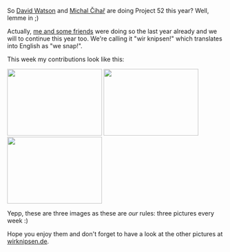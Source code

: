 <html><body><p>So <a href="http://planetwatson.co.uk/blog/2011/01/10/new-photo-challenge/">David Watson</a> and <a href="http://blog.cihar.com/archives/2011/01/10/photo-week-1/">Michal Čihař</a> are doing Project 52 this year? Well, lemme in ;)



Actually, <a href="http://wirknipsen.de/">me and some friends</a> were doing so the last year already and we will to continue this year too. We're calling it "wir knipsen!" which translates into English as "we snap!".



This week my contributions look like this:

<a href="http://wirknipsen.de/2011/01/09/le-apple/"><img class="alignnone" title="Le Apple" src="http://knipsen.enthusiasm.cc/wp-content/blogs.dir/3/files/thumbnail/2011_01/le_apple.jpg" alt="" width="220" height="155"></a> <a href="http://wirknipsen.de/2011/01/09/helios-44-2-on-zenit-et-2/"><img class="alignnone" title="Helios 44-2 on Zenit ET #2" src="http://knipsen.enthusiasm.cc/wp-content/blogs.dir/3/files/thumbnail/2011_01/helios3.jpg" alt="" width="220" height="155"></a> <a href="http://wirknipsen.de/2011/01/09/helios-44-2-on-zenit-et/"><img class="alignnone" title="Helios 44-2 on Zenit ET" src="http://knipsen.enthusiasm.cc/wp-content/blogs.dir/3/files/thumbnail/2011_01/helios1.jpg" alt="" width="220" height="155"></a>



Yepp, these are three images as these are <em>our</em> rules: three pictures every week :)



Hope you enjoy them and don't forget to have a look at the other pictures at <a href="http://wirknipsen.de/">wirknipsen.de</a>.</p></body></html>